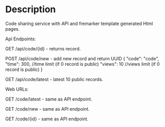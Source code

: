 # Description

Code sharing service with API and fremarker template generated Html pages.

Api Endpoints:

GET /api/code/{id} - returns record.

POST /api/code/new - add new record and return UUID
{
    "code": "code",
    "time": 300, //time limit (if 0 record is public)
    "views": 10 //views limit (if 0 record is public)
}

GET /api/code/latest - latest 10 public records.

Web URLs:

GET /code/latest - same as API endpoint.

GET /code/new - same as API endpoint.

GET /code/{id} - same as API endpoint.
